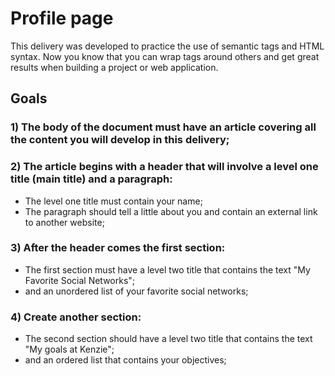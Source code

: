 # Profile page
This delivery was developed to practice the use of semantic tags and HTML syntax. Now you know that you can wrap tags around others and get great results when building a project or web application.

## Goals

### 1) The body of the document must have an article covering all the content you will develop in this delivery;

### 2) The article begins with a header that will involve a level one title (main title) and a paragraph:
  - The level one title must contain your name;
  - The paragraph should tell a little about you and contain an external link to another website;

### 3) After the header comes the first section:
  - The first section must have a level two title that contains the text "My Favorite Social Networks";
  - and an unordered list of your favorite social networks;

### 4) Create another section:
  - The second section should have a level two title that contains the text "My goals at Kenzie";
  - and an ordered list that contains your objectives;
